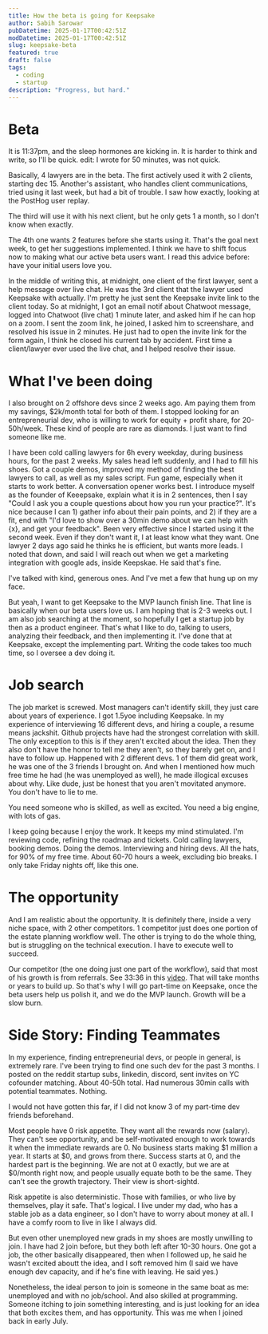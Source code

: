 ```yaml
---
title: How the beta is going for Keepsake
author: Sabih Sarowar
pubDatetime: 2025-01-17T00:42:51Z
modDatetime: 2025-01-17T00:42:51Z
slug: keepsake-beta
featured: true
draft: false
tags:
  - coding
  - startup
description: "Progress, but hard."
---
```


# Beta

It is 11:37pm, and the sleep hormones are kicking in. It is harder to think and write, so I'll be quick. edit: I wrote for 50 minutes, was not quick.

Basically, 4 lawyers are in the beta. The first actively used it with 2 clients, starting dec 15. Another's assistant, who handles client communications, tried using it last week, but had a bit of trouble. I saw how exactly, looking at the PostHog user replay. 

The third will use it with his next client, but he only gets 1 a month, so I don't know when exactly.

The 4th one wants 2 features before she starts using it. That's the goal next week, to get her suggestions implemented. I think we have to shift focus now to making what our active beta users want. I read this advice before: have your initial users love you.

In the middle of writing this, at midnight, one client of the first lawyer, sent a help message over live chat. He was the 3rd client that the lawyer used Keepsake with actually. I'm pretty he just sent the Keepsake invite link to the client today. So at midnight, I got an email notif about Chatwoot message, logged into Chatwoot (live chat) 1 minute later, and asked him if he can hop on a zoom. I sent the zoom link, he joined, I asked him to screenshare, and resolved his issue in 2 minutes. He just had to open the invite link for the form again, I think he closed his current tab by accident. First time a client/lawyer ever used the live chat, and I helped resolve their issue.

# What I've been doing

I also brought on 2 offshore devs since 2 weeks ago. Am paying them from my savings, $2k/month total for both of them. I stopped looking for an entrepreneurial dev, who is willing to work for equity + profit share, for 20-50h/week. These kind of people are rare as diamonds. I just want to find someone like me.

I have been cold calling lawyers for 6h every weekday, during business hours, for the past 2 weeks. My sales head left suddenly, and I had to fill his shoes. Got a couple demos, improved my method of finding the best lawyers to call, as well as my sales script. Fun game, especially when it starts to work better. A conversation opener works best. I introduce myself as the founder of Keeepsake, explain what it is in 2 sentences, then I say "Could I ask you a couple questions about how you run your practice?". It's nice because I can 1) gather info about their pain points, and 2) if they are a fit, end with "I'd love to show over a 30min demo about we can help with {x}, and get your feedback". Been very effective since I started using it the second week. Even if they don't want it, I at least know what they want. One lawyer 2 days ago said he thinks he is efficient, but wants more leads. I noted that down, and said I will reach out when we get a marketing integration with google ads, inside Keepskae. He said that's fine.

I've talked with kind, generous ones. And I've met a few that hung up on my face.

But yeah, I want to get Keepsake to the MVP launch finish line. That line is basically when our beta users love us. I am hoping that is 2-3 weeks out. I am also job searching at the moment, so hopefully I get a startup job by then as a product engineer. That's what I like to do, talking to users, analyzing their feedback, and then implementing it. I've done that at Keepsake, except the implementing part. Writing the code takes too much time, so I oversee a dev doing it.

# Job search

The job market is screwed. Most managers can't identify skill, they just care about years of experience. I got 1.5yoe including Keepsake. In my experience of interviewing 16 different devs, and hiring a couple, a resume means jackshit. Github projects have had the strongest correlation with skill. The only exception to this is if they aren't excited about the idea. Then they also don't have the honor to tell me they aren't, so they barely get on, and I have to follow up. Happened with 2 different devs. 1 of them did great work, he was one of the 3 friends I brought on. And when I mentioned how much free time he had (he was unemployed as well), he made illogical excuses about why. Like dude, just be honest that you aren't movitated anymore. You don't have to lie to me.

You need someone who is skilled, as well as excited. You need a big engine, with lots of gas.

I keep going because I enjoy the work. It keeps my mind stimulated. I'm reviewing code, refining the roadmap and tickets. Cold calling lawyers, booking demos. Doing the demos. Interviewing and hiring devs. All the hats, for 90% of my free time. About 60-70 hours a week, excluding bio breaks. I only take Friday nights off, like this one.

# The opportunity

And I am realistic about the opportunity. It is definitely there, inside a very niche space, with 2 other competitors. 1 competitor just does one portion of the estate planning workflow well. The other is trying to do the whole thing, but is struggling on the technical execution. I have to execute well to succeed.

Our competitor (the one doing just one part of the workflow), said that most of his growth is from referrals. See 33:36 in this [video](https://www.youtube.com/watch?v=js8J_vulDCU). That will take months or years to build up. So that's why I will go part-time on Keepsake, once the beta users help us polish it, and we do the MVP launch. Growth will be a slow burn.

# Side Story: Finding Teammates

In my experience, finding entrepreneurial devs, or people in general, is extremely rare. I've been trying to find one such dev for the past 3 months. I posted on the reddit startup subs, linkedin, discord, sent invites on YC cofounder matching. About 40-50h total. Had numerous 30min calls with potential teammates. Nothing.

I would not have gotten this far, if I did not know 3 of my part-time dev friends beforehand.

Most people have 0 risk appetite. They want all the rewards now (salary). They can't see opportunity, and be self-motivated enough to work towards it when the immediate rewards are 0. No business starts making $1 million a year. It starts at $0, and grows from there. Success starts at 0, and the hardest part is the beginning. We are not at 0 exactly, but we are at $0/month right now, and people usually equate both to be the same. They can't see the growth trajectory. Their view is short-sightd.

Risk appetite is also deterministic. Those with families, or who live by themselves, play it safe. That's logical. I live under my dad, who has a stable job as a data engineer, so I don't have to worry about money at all. I have a comfy room to live in like I always did. 

But even other unemployed new grads in my shoes are mostly unwilling to join. I have had 2 join before, but they both left after 10-30 hours. One got a job, the other basically disappeared, then when I followed up, he said he wasn't excited aboutt the idea, and I soft removed him (I said we have enough dev capacity, and if he's fine with leaving. He said yes.)  

Nonetheless, the ideal person to join is someone in the same boat as me: unemployed and with no job/school. And also skilled at programming. Someone itching to join something interesting, and is just looking for an idea that both excites them, and has opportunity. This was me when I joined back in early July.
